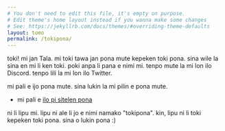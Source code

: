 ```yaml
---
# You don't need to edit this file, it's empty on purpose.
# Edit theme's home layout instead if you wanna make some changes
# See: https://jekyllrb.com/docs/themes/#overriding-theme-defaults
layout: tomo
permalink: /tokipona/
---
```

toki! mi jan Tala. mi toki tawa jan pona mute kepeken toki pona. sina wile la sina en mi li ken toki. poki anpa li pana e nimi mi. tenpo mute la mi lon ilo Discord. tenpo lili la mi lon ilo Twitter.

mi pali e ijo pona mute. sina lukin la mi pilin e pona mute. 

* mi pali e <a href="http://ilo-pi-sitelen-pona.glitch.me/">ilo pi sitelen pona</a>

ni li lipu mi. lipu ni ale li jo e nimi namako "tokipona". kin, lipu ni li toki kepeken toki pona. sina o lukin pona :)
